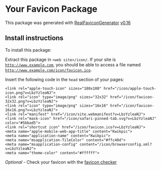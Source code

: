 # Your Favicon Package

This package was generated with [RealFaviconGenerator](https://realfavicongenerator.net/) [v0.16](https://realfavicongenerator.net/change_log#v0.16)

## Install instructions

To install this package:

Extract this package in <code>&lt;web site&gt;/icon/</code>. If your site is <code>http://www.example.com</code>, you should be able to access a file named <code>http://www.example.com/icon/favicon.ico</code>.

Insert the following code in the `head` section of your pages:

    <link rel="apple-touch-icon" sizes="180x180" href="/icon/apple-touch-icon.png?v=LbzYzleaNJ">
    <link rel="icon" type="image/png" sizes="32x32" href="/icon/favicon-32x32.png?v=LbzYzleaNJ">
    <link rel="icon" type="image/png" sizes="16x16" href="/icon/favicon-16x16.png?v=LbzYzleaNJ">
    <link rel="manifest" href="/icon/site.webmanifest?v=LbzYzleaNJ">
    <link rel="mask-icon" href="/icon/safari-pinned-tab.svg?v=LbzYzleaNJ" color="#5bbad5">
    <link rel="shortcut icon" href="/icon/favicon.ico?v=LbzYzleaNJ">
    <meta name="apple-mobile-web-app-title" content="Kwikpic">
    <meta name="application-name" content="Kwikpic">
    <meta name="msapplication-TileColor" content="#ffc40d">
    <meta name="msapplication-config" content="/icon/browserconfig.xml?v=LbzYzleaNJ">
    <meta name="theme-color" content="#ffffff">

*Optional* - Check your favicon with the [favicon checker](https://realfavicongenerator.net/favicon_checker)